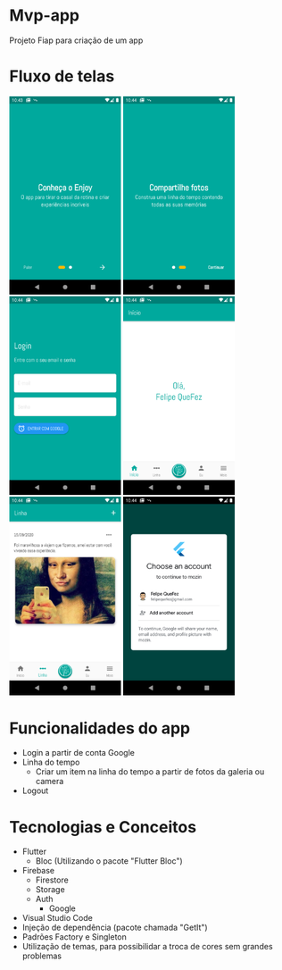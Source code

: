 # Mvp-app
Projeto Fiap para criação de um app

# Fluxo de telas
<img src="/assets/preview/01.png" width="200px">
<img src="/assets/preview/02.png" width="200px">
<img src="/assets/preview/03.png" width="200px">
<img src="/assets/preview/04.png" width="200px">
<img src="/assets/preview/05.png" width="200px">
<img src="/assets/preview/06.png" width="200px">

# Funcionalidades do app
- Login a partir de conta Google
- Linha do tempo
    - Criar um item na linha do tempo a partir de fotos da galeria ou camera
- Logout

# Tecnologias e Conceitos
- Flutter
    - Bloc (Utilizando o pacote "Flutter Bloc")
- Firebase
    - Firestore
    - Storage
    - Auth
        - Google
- Visual Studio Code
- Injeção de dependência (pacote chamada "GetIt")
- Padrões Factory e Singleton
- Utilização de temas, para possibilidar a troca de cores sem grandes problemas
